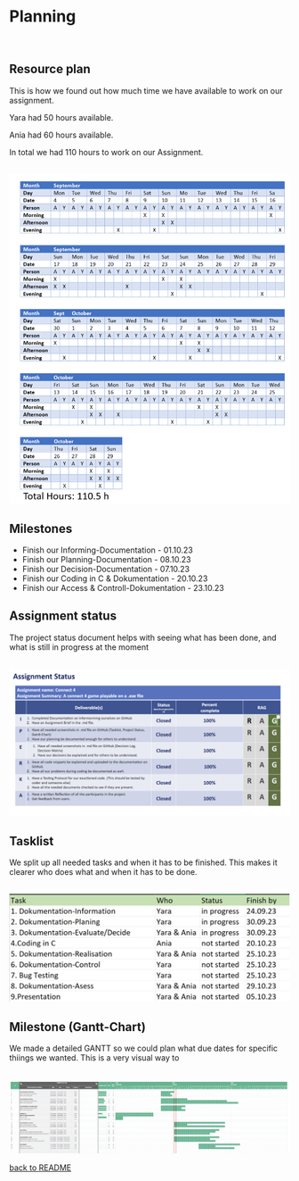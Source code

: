 # Planning 

<br>

## Resource plan

<p>This is how we found out how much time we have available to work on our assignment. </p>

<p>Yara had 50 hours available.</p>

<p>Ania had 60 hours available.</p>

<p>In total we had 110 hours to work on our Assignment.</p>

<br>

<img src="03_Resources/TimeManagement.png" width="600">



## Milestones

<ul>
  <li>Finish our Informing-Documentation - 01.10.23</li>
  <li>Finish our Planning-Documentation  - 08.10.23</li>
  <li>Finish our Decision-Documentation  - 07.10.23</li>
  <li>Finish our Coding in C & Dokumentation - 20.10.23</li>
  <li>Finish our Access & Controll-Dokumentation - 23.10.23</li>
</ul>


## Assignment status

<p>The project status document helps with seeing what has been done, and what is still in progress at the moment</p>

<br>

<img src="03_Resources/AssignmentStatus.png">



## Tasklist

<p>We split up all needed tasks and when it has to be finished. This makes it clearer who does what and when it has to be done.</p>

<br>

<img src= "03_Resources/Tasklist.png">



## Milestone (Gantt-Chart)

<p>We made a detailed GANTT so we could plan what due dates for specific thiings we wanted. This is a very visual way to </p>

<br>

<img src= "03_Resources/MilestoneGANTT.png">


[back to README](README.md)
